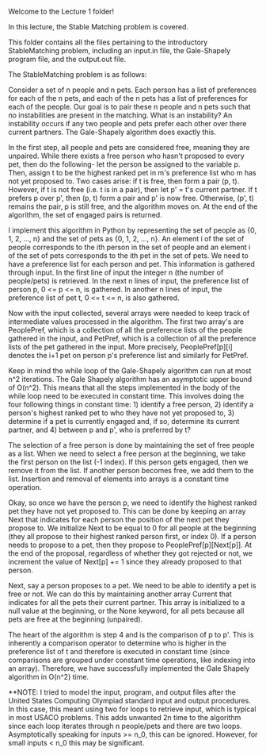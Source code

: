 Welcome to the Lecture 1 folder!

In this lecture, the Stable Matching problem is covered.

This folder contains all the files pertaining to the introductory StableMatching problem, including an input.in file, the Gale-Shapely program file, and the output.out file.

The StableMatching problem is as follows:

Consider a set of n people and n pets. Each person has a list of preferences for each of the n pets, and each of the n pets has a list of preferences for each of the people. Our goal is to pair these n people and n pets such that no instabilities are present in the matching. What is an instability? An instability occurs if any two people and pets prefer each other over there current partners. The Gale-Shapely algorithm does exactly this.

In the first step, all people and pets are considered free, meaning they are unpaired. While there exists a free person who hasn't proposed to every pet, then do the following- let the person be assigned to the variable p. Then, assign t to be the highest ranked pet in m's preference list who m has not yet proposed to. Two cases arise: if t is free, then form a pair (p, t). However, if t is not free (i.e. t is in a pair), then let p' = t's current partner. If t prefers p over p', then (p, t) form a pair and p' is now free. Otherwise, (p', t) remains the pair, p is still free, and the algorithm moves on. At the end of the algorithm, the set of engaged pairs is returned.

I implement this algorithm in Python by representing the set of people as {0, 1, 2, ..., n} and the set of pets as {0, 1, 2, ..., n}. An element i of the set of people corresponds to the ith person in the set of people and an element i of the set of pets corresponds to the ith pet in the set of pets. We need to have a preference list for each person and pet. This information is gathered through input. In the first line of input the integer n (the number of people/pets) is retrieved. In the next n lines of input, the preference list of person p, 0 <= p <= n, is gathered. In another n lines of input, the preference list of pet t, 0 <= t <= n, is also gathered. 

Now with the input collected, several arrays were needed to keep track of intermediate values processed in the algorithm. The first two array's are PeoplePref, which is a collection of all the preference lists of the people gathered in the input, and PetPref, which is a collection of all the preference lists of the pet gathered in the input. More precisely, PeoplePref[p][i] denotes the i+1 pet on person p's preference list and similarly for PetPref. 

Keep in mind the while loop of the Gale-Shapely algorithm can run at most n^2 iterations. The Gale Shapely algorithm has an asymptotic upper bound of O(n^2). This means that all the steps implemented in the body of the while loop need to be executed in constant time. This involves doing the four following things in constant time: 1) identify a free person, 2) identify a person's highest ranked pet to who they have not yet proposed to, 3) determine if a pet is currently engaged and, if so, determine its current partner, and 4) between p and p', who is preferred by t? 

The selection of a free person is done by maintaining the set of free people as a list. When we need to select a free person at the beginning, we take the first person on the list (-1 index). If this person gets engaged, then we remove it from the list. If another person becomes free, we add them to the list. Insertion and removal of elements into arrays is a constant time operation.

Okay, so once we have the person p, we need to identify the highest ranked pet they have not yet proposed to. This can be done by keeping an array Next that indicates for each person the position of the next pet they propose to. We initialize Next to be equal to 0 for all people at the beginning (they all propose to their highest ranked person first, or index 0). If a person needs to propose to a pet, then they propose to PeoplePref[p][Next[p]]. At the end of the proposal, regardless of whether they got rejected or not, we increment the value of Next[p] += 1 since they already proposed to that person. 

Next, say a person proposes to a pet. We need to be able to identify a pet is free or not. We can do this by maintaining another array Current that indicates for all the pets their current partner. This array is initialized to a null value at the beginning, or the None keyword, for all pets because all pets are free at the beginning (unpaired). 

The heart of the algorithm is step 4 and is the comparison of p to p'. This is inherently a comparison operator to determine who is higher in the preference list of t and therefore is executed in constant time (since comparisons are grouped under constant time operations, like indexing into an array). Therefore, we have successfully implemented the Gale Shapely algorithm in O(n^2) time.

**NOTE: I tried to model the input, program, and output files after the United States Computing Olympiad standard input and output procedures. In this case, this meant using two for loops to retrieve input, which is typical in most USACO problems. This adds unwanted 2n time to the algorithm since each loop iterates through n people/pets and there are two loops. Asymptotically speaking for inputs >= n_0, this can be ignored. However, for small inputs < n_0 this may be significant.
